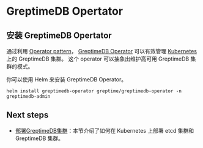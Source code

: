 # GreptimeDB Opertator

## 安装 GreptimeDB Opertator

通过利用 [Operator pattern](https://kubernetes.io/docs/concepts/extend-kubernetes/operator/)，
[GreptimeDB Operator](https://github.com/GreptimeTeam/greptimedb-operator) 可以有效管理 [Kubernetes](https://kubernetes.io/) 上的 GreptimeDB 集群。
这个 operator 可以抽象出维护高可用 GreptimeDB 集群的模式。

你可以使用 Helm 来安装 GreptimeDB Operator。

```shell
helm install greptimedb-operator greptime/greptimedb-operator -n greptimedb-admin
```

<!-- TODO: more feature instructions of GreptimeDB Operator -->

## Next steps

- [部署GreptimeDB集群](deploy-greptimedb-cluster.md)：本节介绍了如何在 Kubernetes 上部署 etcd 集群和 GreptimeDB 集群。
